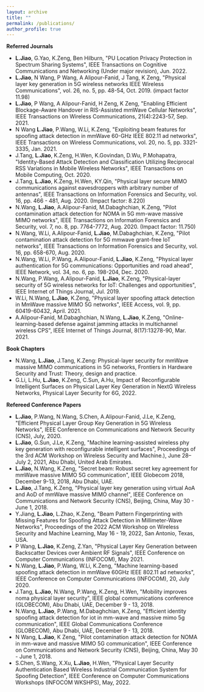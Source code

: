 ```yaml
---
layout: archive
title: ""
permalink: /publications/
author_profile: true
---
```

**Referred Journals**
* **L.Jiao**, G.Yao, K.Zeng, Ben Hilburn, "PU Location Privacy Protection in Spectrum Sharing Systems", IEEE Transactions on Cognitive Communications and Networking (Under major revision), Jun. 2022.
* **L.Jiao**, N Wang, P Wang, A Alipour-Fanid, J Tang, K Zeng, "Physical layer key generation in 5G wireless networks IEEE Wireless Communications", vol. 26, no. 5, pp. 48-54, Oct. 2019. (impact factor 11.98)
* **L.Jiao**, P Wang, A Alipour-Fanid, H Zeng, K Zeng, "Enabling Efficient Blockage-Aware Handover in RIS-Assisted mmWave Cellular Networks", IEEE Transactions on Wireless Communications, 21(4):2243-57, Sep. 2021.
* N Wang **L.Jiao**, P.Wang, W.Li, K.Zeng, "Exploiting beam features for spoofing attack detection in mmWave 60-GHz IEEE 802.11 ad networks", IEEE Transactions on Wireless Communications, vol. 20, no. 5, pp. 3321-3335, Jan. 2021.
* J.Tang, **L.Jiao**, K.Zeng, H.Wen, K.Govindan, D.Wu, P.Mohapatra, "Identity-Based Attack Detection and Classification Utilizing Reciprocal RSS Variations in Mobile Wireless Networks", IEEE Transactions on Mobile Computing, Oct. 2020.
* J.Tang, **L.Jiao**, K.Zeng, H.Wen, KY.Qin, "Physical layer secure MIMO communications against eavesdroppers with arbitrary number of antennas", IEEE Transactions on Information Forensics and Security, vol. 16, pp. 466 - 481, Aug. 2020. (Impact factor: 8.220)
* N.Wang, **L.Jiao**, A.Alipour-Fanid, M.Dabaghchian, K.Zeng, "Pilot contamination attack detection for NOMA in 5G mm-wave massive MIMO networks", IEEE Transactions on Information Forensics and Security, vol. 7, no. 8, pp. 7764-7772, Aug. 2020. (Impact factor: 11.750)
* N.Wang, W.Li, A.Alipour-Fanid, **L.Jiao**, M.Dabaghchian, K.Zeng, "Pilot contamination attack detection for 5G mmwave grant-free IoT networks", IEEE Transactions on Information Forensics and Security, vol. 16, pp. 658-670, Aug. 2020.
* N.Wang, W.Li, P.Wang, A.Alipour-Fanid, **L.Jiao**, K.Zeng, "Physical layer authentication for 5G communications: Opportunities and road ahead", IEEE Network, vol. 34, no. 6, pp. 198-204, Dec. 2020.
* N.Wang, P.Wang, A.Alipour-Fanid, **L.Jiao**, K.Zeng, "Physical-layer security of 5G wireless networks for IoT: Challenges and opportunities", IEEE Internet of Things Journal, Jul. 2019.
* W.Li, N.Wang, **L.Jiao**, K.Zeng, "Physical layer spoofing attack detection in MmWave massive MIMO 5G networks", IEEE Access, vol. 9, pp. 60419-60432, April. 2021.
* A.Alipour-Fanid, M.Dabaghchian, N.Wang, **L.Jiao**, K.Zeng, "Online-learning-based defense against jamming attacks in multichannel wireless CPS", IEEE Internet of Things Journal, 8(17):13278-90, Mar. 2021.

**Book Chapters**
* N.Wang, **L.Jiao**, J.Tang, K.Zeng: Physical-layer security for mmWave massive MIMO communications in 5G networks, Frontiers in Hardware Security and Trust: Theory, design and practice.
* G.Li, L.Hu, **L.Jiao**, K.Zeng, C.Sun, A.Hu, Impact of Reconfigurable Intelligent Surfaces on Physical Layer Key Generation in NextG Wireless Networks, Physical Layer Security for 6G, 2022.

**Refereed Conference Papers**
* **L.Jiao**, P.Wang, N.Wang, S.Chen, A.Alipour-Fanid, J.Le, K.Zeng, "Efficient Physical Layer Group Key Generation in 5G Wireless Networks", IEEE Conference on Communications and Network Security (CNS), July, 2020.
* **L.Jiao**, G.Sun, J.Le, K.Zeng, "Machine learning-assisted wireless phy key generation with reconfigurable intelligent surfaces", Proceedings of the 3rd ACM Workshop on Wireless Security and Machine.), June 28–July 2, 2021, Abu Dhabi, United Arab Emirates.
* **L.Jiao**, N.Wang, K.Zeng, "Secret beam: Robust secret key agreement for mmWave massive MIMO 5G communication", IEEE Globecom 2018, December 9-13, 2018, Abu Dhabi, UAE.
* **L.Jiao**, J.Tang, K.Zeng, "Physical layer key generation using virtual AoA and AoD of mmWave massive MIMO channel", IEEE Conference on Communications and Network Security (CNS), Beijing, China, May 30 - June 1, 2018.
* Y.Jiang, **L.Jiao**, L.Zhao, K.Zeng, "Beam Pattern Fingerprinting with Missing Features for Spoofing Attack Detection in Millimeter-Wave Networks", Proceedings of the 2022 ACM Workshop on Wireless Security and Machine Learning, May 16 - 19, 2022, San Antonio, Texas, USA.
* P Wang, **L.Jiao**, K.Zeng, Z.Yan, "Physical Layer Key Generation between Backscatter Devices over Ambient RF Signals", IEEE Conference on Computer Communications (INFOCOM), May 2021.
* N.Wang, **L.Jiao**, P.Wang, W.Li, K.Zeng, "Machine learning-based spoofing attack detection in mmWave 60GHz IEEE 802.11 ad networks", IEEE Conference on Computer Communications (INFOCOM), 20, July 2020.
* J.Tang, **L.Jiao**, N.Wang, P.Wang, K.Zeng, H.Wen, "Mobility improves noma physical layer security", IEEE global communications conference (GLOBECOM), Abu Dhabi, UAE, December 9 - 13, 2018.
* N.Wang, **L.Jiao**, P.Wang, M.Dabaghchian, K.Zeng, "Efficient identity spoofing attack detection for iot in mm-wave and massive mimo 5g communication", IEEE Global Communications Conference (GLOBECOM), Abu Dhabi, UAE, December 9 - 13, 2018.
* N Wang, **L.Jiao**, K Zeng, "Pilot contamination attack detection for NOMA in mm-wave and massive MIMO 5G communication", IEEE Conference on Communications and Network Security (CNS), Beijing, China, May 30 - June 1, 2018.
* S.Chen, S.Wang, X.Xu, **L.Jiao**, H.Wen, "Physical Layer Security Authentication Based Wireless Industrial Communication System for Spoofing Detection", IEEE Conference on Computer Communications Workshops (INFOCOM WKSHPS), May, 2022.
